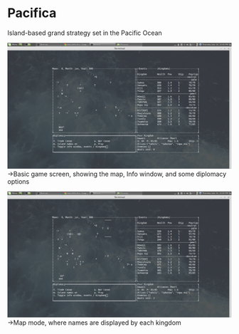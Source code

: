 Pacifica
========

Island-based grand strategy set in the Pacific Ocean

![Alt text](https://raw.githubusercontent.com/hetzluh/Pacifica/master/screenshots/pacificaJul10.png)
->Basic game screen, showing the map, Info window, and some diplomacy options
  
![Alt text](https://raw.githubusercontent.com/hetzluh/Pacifica/master/screenshots/pacificaJul10-2.png)
->Map mode, where names are displayed by each kingdom
